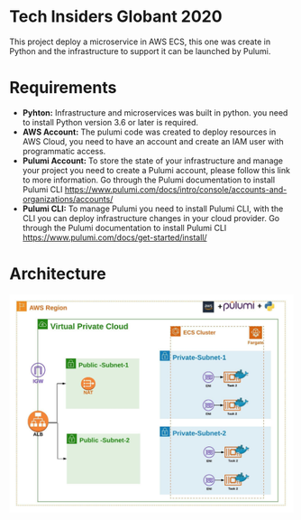 # Tech Insiders Globant 2020

This project deploy a microservice in AWS ECS, this one was create in Python and the infrastructure to support it can be launched by Pulumi.

# Requirements 

* **Pyhton:** Infrastructure and microservices was built in python. you need to install Python version 3.6 or later is required.
* **AWS Account:** The pulumi code was created to deploy resources in AWS Cloud, you need to have an account and create an IAM user with programmatic access.
* **Pulumi Account:** To store the state of your infrastructure and manage your project you need to create a Pulumi account, please follow this link to more information.
Go through the Pulumi documentation to install Pulumi CLI
 https://www.pulumi.com/docs/intro/console/accounts-and-organizations/accounts/
* **Pulumi CLI:** To manage Pulumi you need to install Pulumi CLI, with the CLI you can deploy infrastructure changes in your cloud provider.
Go through the Pulumi documentation to install Pulumi CLI
https://www.pulumi.com/docs/get-started/install/

# Architecture

![stack Overflow](./architecture.jpeg)